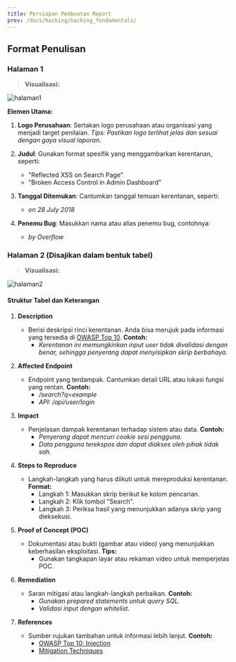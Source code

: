 ```yaml
---
title: Persiapan Pembuatan Report
prev: /docs/hacking/hacking_fundamentals/
---
```


## **Format Penulisan**

### **Halaman 1**

> **Visualisasi:**

![halaman1](/images/halaman1.png)

**Elemen Utama:**

1. **Logo Perusahaan**: Sertakan logo perusahaan atau organisasi yang menjadi target penilaian.
   _Tips: Pastikan logo terlihat jelas dan sesuai dengan gaya visual laporan._

2. **Judul**: Gunakan format spesifik yang menggambarkan kerentanan, seperti:

   - "Reflected XSS on Search Page"
   - "Broken Access Control in Admin Dashboard"

3. **Tanggal Ditemukan**: Cantumkan tanggal temuan kerentanan, seperti:

   - _on 28 July 2018_

4. **Penemu Bug**: Masukkan nama atau alias penemu bug, contohnya:
   - _by Overflow_

### **Halaman 2** (Disajikan dalam bentuk tabel)

> **Visualisasi:**

![halaman2](/images/halaman2.png)

#### **Struktur Tabel dan Keterangan**

1. **Description**

   - Berisi deskripsi rinci kerentanan. Anda bisa merujuk pada informasi yang tersedia di [OWASP Top 10](https://owasp.org/).
     **Contoh:**
     - _Kerentanan ini memungkinkan input user tidak divalidasi dengan benar, sehingga penyerang dapat menyisipkan skrip berbahaya._

2. **Affected Endpoint**

   - Endpoint yang terdampak. Cantumkan detail URL atau lokasi fungsi yang rentan.
     **Contoh:**
     - _/search?q=example_
     - _API: /api/user/login_

3. **Impact**

   - Penjelasan dampak kerentanan terhadap sistem atau data.
     **Contoh:**
     - _Penyerang dapat mencuri cookie sesi pengguna._
     - _Data pengguna terekspos dan dapat diakses oleh pihak tidak sah._

4. **Steps to Reproduce**

   - Langkah-langkah yang harus diikuti untuk mereproduksi kerentanan.
     **Format:**
     - Langkah 1: Masukkan skrip berikut ke kolom pencarian.
     - Langkah 2: Klik tombol "Search".
     - Langkah 3: Periksa hasil yang menunjukkan adanya skrip yang dieksekusi.

5. **Proof of Concept (POC)**

   - Dokumentasi atau bukti (gambar atau video) yang menunjukkan keberhasilan eksploitasi.
     **Tips:**
     - Gunakan tangkapan layar atau rekaman video untuk memperjelas POC.

6. **Remediation**

   - Saran mitigasi atau langkah-langkah perbaikan.
     **Contoh:**
     - _Gunakan prepared statements untuk query SQL._
     - _Validasi input dengan whitelist._

7. **References**
   - Sumber rujukan tambahan untuk informasi lebih lanjut.
     **Contoh:**
     - [OWASP Top 10: Injection](https://owasp.org/www-project-top-ten/)
     - [Mitigation Techniques](https://cheatsheetseries.owasp.org/)
